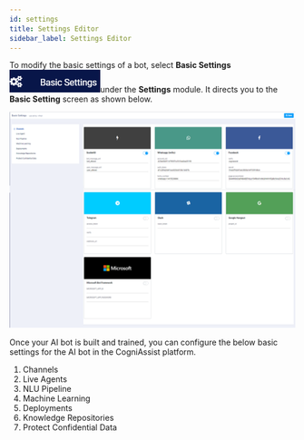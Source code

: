 ```yaml
---
id: settings
title: Settings Editor
sidebar_label: Settings Editor
---
```


To modify the basic settings of a bot, select **Basic Settings** ![](assets\CA_93.png)under the **Settings** module. It directs you to the **Basic Setting** screen as shown below.

![](assets\CA_94.png)

Once your AI bot is built and trained, you can configure the below basic settings for the AI bot in the CogniAssist platform.

1. Channels
2. Live Agents
3. NLU Pipeline
4. Machine Learning
5. Deployments
6. Knowledge Repositories
7. Protect Confidential Data